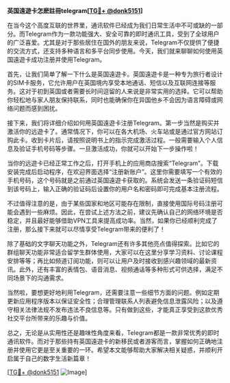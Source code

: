 **英国遠遊卡怎麽註冊telegram[[TG💪+ @donk5151](https://t.me/s/donk5151)]**

在当今这个高度互联的世界里，通讯软件已经成为我们日常生活中不可或缺的一部分。而Telegram作为一款功能强大、安全可靠的即时通讯工具，受到了全球用户的广泛喜爱。尤其是对于那些居住在国外的朋友来说，Telegram不仅提供了便捷的交流方式，还支持多种语言和多平台同步使用。今天，我们就来聊聊如何使用英国遠遊卡成功注册并使用Telegram。

首先，让我们简单了解一下什么是英国遠遊卡。英国遠遊卡是一种专为旅行者设计的SIM卡服务，它允许用户在英国境内享受本地通话、短信以及互联网连接等服务。这对于初到英国或者需要长时间逗留的人来说是非常实用的选择。它可以帮助你轻松地与家人朋友保持联系，同时也能确保你在异国他乡不会因为语言障碍或网络问题而感到困扰。

接下来，我们将详细介绍如何用英国遠遊卡注册Telegram。第一步当然是购买并激活你的远遊卡了。通常情况下，你可以在各大机场、火车站或是通过官方网站订购此卡。收到卡片后，请按照说明书上的指示完成激活过程。一般需要输入个人信息及验证手机号码等步骤。一旦激活成功，你就可以开始下一步操作啦！

当你的远遊卡已经正常工作之后，打开手机上的应用商店搜索“Telegram”。下载安装完成后启动程序，在欢迎界面选择“注册新账户”。这里你需要填写一个有效的手机号码，这个号码就是之前通过英国遠遊卡获取的。系统会发送一条验证码短信到该号码上，输入正确的验证码后设置你的用户名和密码即可完成基本注册流程。

不过值得注意的是，由于某些国家和地区可能存在限制，直接使用国际号码注册可能会遇到一些麻烦。因此，在尝试上述方法之前，建议先确认自己的网络环境是否稳定，并且最好能够借助VPN工具来提高成功率。当然，如果你已经顺利完成了注册，那么接下来就可以尽情享受Telegram带来的便利了！

除了基础的文字聊天功能之外，Telegram还有许多其他亮点值得探索。比如它的群组聊天功能非常适合留学生群体使用，大家可以在这里分享学习资料、讨论课程安排等等；再比如频道订阅功能，则可以让用户及时接收到感兴趣领域的最新资讯。此外，还有丰富的表情包、语音消息、视频通话等多种形式可供选择，满足不同场景下的沟通需求。

当然啦，要想更好地利用Telegram，还需要注意一些细节方面的问题。例如定期更新应用程序版本以保证安全性；合理管理联系人列表避免信息泄露风险；以及遵守相关法律法规不发布违法不良信息等。只有做到这些，才能真正享受到这款优秀社交平台所带来的乐趣与价值。

总之，无论是从实用性还是趣味性角度来看，Telegram都是一款非常优秀的即时通讯软件。而对于那些持有英国遠遊卡的新移民或者游客而言，掌握如何正确地注册并使用它更是至关重要的一环。希望本文能够帮助大家解决相关疑惑，并顺利开启属于自己的数字生活新篇章！

[[TG💪+ @donk5151](https://t.me/s/donk5151) ![Image](https://i.postimg.cc/rwNCRYN7/Snipaste-2025-04-30-17-27-05.png)]